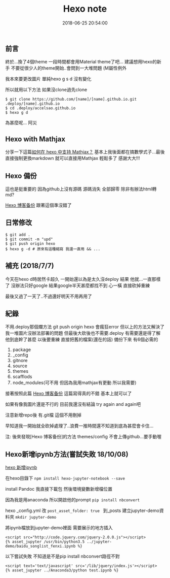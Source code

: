 ﻿---
title: Hexo note
date: 2018-06-25 20:54:00
comment: true
categories:
- Hexo
tags:
- Hexo
---
## 前言

終於...換了4個theme 一段時間都會用Material theme了吧...
建議想用hexo的新手 不要從很少人的theme開始..會問到一大堆問題 (M屬性例外

<!--more-->

我本來要更改圖片
單純hexo g s d 沒有變化

所以就用以下方法
如果沒clone過先clone
```
$ git clone https://github.com/[name]/[name].github.io.git .deploy/[name].github.io
$ cd .deploy/accelsao.github.io
$ hexo g d
```
為甚麼呢... 阿災



## Hexo with Mathjax

分享一下這篇[如何在 hexo 中支持 Mathjax？](https://ranmaosong.github.io/2017/11/29/hexo-support-mathjax/)
基本上我後面都在搞數學式子...最後 直接強制更換markdown 就可以直接用Mathjax 輕鬆多了 感謝大大!!!

## Hexo 備份

這也是挺重要的 因為github上沒有源碼 源碼消失 全部歸零 除非有辦法html轉md?

[Hexo 博客备份](https://blog.itswincer.com/posts/7efd2818/)
跟著這個準沒錯了

## 日常修改

```
$ git add .
$ git commit -m "upd"
$ git push origin hexo
$ hexo g -d # 原來有這種縮寫 我還一直用 && ...
```

## 補充 (2018/7/7)
今天在hexo d時居然卡超久 一開始還以為是太久沒deploy 結果 他就...一直那樣了
沒辦法只好google 結果google半天甚麼都找不到
心一橫 直接砍掉重練

最後又過了一天了..不過還好明天不用再用了

## 紀錄
不用.deploy那個爛方法 git push origin hexo 會瘋狂error
但以上的方法又解決了我一堆圖片沒辦法部署的問題 但最後大砍後也不需要.deploy
有需要還是得了解他到底幹了甚麼
以後要重練
直接把舊的檔案(還在的話) 備份下來
有6個必需的
1. package
2. _config
3. gitnore
4. source
5. themes
6. scafflods
7. node_modules(可不用 但因為我用mathjax有更動 所以我需要)

接著按照此篇 [Hexo 博客备份](https://blog.itswincer.com/posts/7efd2818/)
這篇寫得真的不錯
基本上就可以了

如果有像我圖片還是不行的
目前我還沒有結論
try again and again吧

注意新增repo後 有.git檔 這個不用刪掉

早知道我一開始就全砍掉處理了..浪費一推時間還不知道到底為甚麼會卡住...

注: 後來發現[Hexo 博客备份]的方法 themes/config 不會上傳github...要手動喔


## Hexo新增ipynb方法(嘗試失敗 18/10/08)
[hexo 新增ipynb](http://huanyouchen.github.io/2018/05/30/hexo-support-jupyter-notebook-in-blog/)

在hexo目錄下
`npm install hexo-jupyter-notebook --save`

install Pandoc
我直接下載包 然後環境變數新增檔位置

因為我是用anaconda 所以開啟他的prompt
`pip install nbconvert`

hexo _config.yml 改 `post_asset_folder: true `
到_posts 建立jupyter-demo資料夾
`mkdir jupyter-demo`

將ipynb檔放到jupyter-demo裡面
需要展示的地方插入
```
<script src="http://code.jquery.com/jquery-2.0.0.js"></script>
{% asset_jupyter /usr/bin/python3.5 ../jupyter-demo/baidu_songlist_fenxi.ipynb %}
```

以下嘗試失敗 不知道是不是pip install nbconvert路徑不對
```
<script text='text/javascript' src='/lib/jquery/index.js'></script>
{% asset_jupyter ../Anaconda3/python test.ipynb %}
```